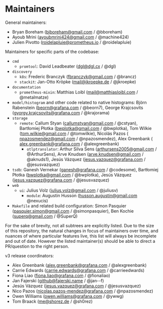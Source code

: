 # Maintainers

General maintainers:
* Bryan Boreham (bjboreham@gmail.com / @bboreham)
* Ayoub Mrini (ayoubmrini424@gmail.com / @machine424)
* Julien Pivotto (roidelapluie@prometheus.io / @roidelapluie)

Maintainers for specific parts of the codebase:
* `cmd`
  * `promtool`: David Leadbeater (<dgl@dgl.cx> / @dgl)
* `discovery`
  * `k8s`: Frederic Branczyk (<fbranczyk@gmail.com> / @brancz)
  * `stackit`: Jan-Otto Kröpke (<mail@jkroepke.de> / @jkroepke)
* `documentation`
  * `prometheus-mixin`: Matthias Loibl (<mail@matthiasloibl.com> / @metalmatze)
* `model/histogram` and other code related to native histograms: Björn Rabenstein (<beorn@grafana.com> / @beorn7),
George Krajcsovits (<gyorgy.krajcsovits@grafana.com> / @krajorama)
* `storage`
  * `remote`: Callum Styan (<callumstyan@gmail.com> / @cstyan), Bartłomiej Płotka (<bwplotka@gmail.com> / @bwplotka), Tom Wilkie (tom.wilkie@gmail.com / @tomwilkie), Nicolás Pazos ( <npazosmendez@gmail.com> / @npazosmendez), Alex Greenbank ( <alex.greenbank@grafana.com> / @alexgreenbank)
    * `otlptranslator`: Arthur Silva Sens (<arthursens2005@gmail.com> / @ArthurSens), Arve Knudsen (<arve.knudsen@gmail.com> / @aknuds1), Jesús Vázquez (<jesus.vazquez@grafana.com> / @jesusvazquez)
* `tsdb`: Ganesh Vernekar (<ganesh@grafana.com> / @codesome), Bartłomiej Płotka (<bwplotka@gmail.com> / @bwplotka), Jesús Vázquez (<jesus.vazquez@grafana.com> / @jesusvazquez)
* `web`
  * `ui`: Julius Volz (<julius.volz@gmail.com> / @juliusv)
    * `module`: Augustin Husson (<husson.augustin@gmail.com> @nexucis)
* `Makefile` and related build configuration: Simon Pasquier (<pasquier.simon@gmail.com> / @simonpasquier), Ben Kochie (<superq@gmail.com> / @SuperQ)

For the sake of brevity, not all subtrees are explicitly listed. Due to the
size of this repository, the natural changes in focus of maintainers over time,
and nuances of where particular features live, this list will always be
incomplete and out of date. However the listed maintainer(s) should be able to
direct a PR/question to the right person.

v3 release coordinators:
* Alex Greenbank (<alex.greenbank@grafana.com> / @alexgreenbank)
* Carrie Edwards (<carrie.edwards@grafana.com> / @carrieedwards)
* Fiona Liao (<fiona.liao@grafana.com> / @fionaliao)
* Jan Fajerski (<github@fajerski.name> / @jan--f)
* Jesús Vázquez (<jesus.vazquez@grafana.com> / @jesusvazquez)
* Nico Pazos (<nicolas.pazos-mendez@grafana.com> / @npazosmendez)
* Owen Williams (<owen.williams@grafana.com> / @ywwg)
* Tom Braack (<me@shorez.de> / @sh0rez)
